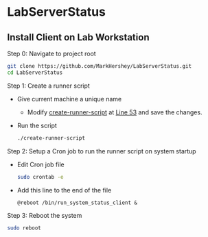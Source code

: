 # LabServerStatus

## Install Client on Lab Workstation

Step 0: Navigate to project root

```bash
git clone https://github.com/MarkHershey/LabServerStatus.git
cd LabServerStatus
```

Step 1: Create a runner script

-   Give current machine a unique name
    -   Modify [create-runner-script](create-runner-script) at [Line 53](https://github.com/MarkHershey/LabServerStatus/blob/285e56231934276a91110d59ccf00513d7ed5f08/create-runner-script#L53) and save the changes.
-   Run the script

    ```bash
    ./create-runner-script
    ```

Step 2: Setup a Cron job to run the runner script on system startup

-   Edit Cron job file

    ```bash
    sudo crontab -e
    ```

-   Add this line to the end of the file

    ```
    @reboot /bin/run_system_status_client &
    ```

Step 3: Reboot the system

```bash
sudo reboot
```
